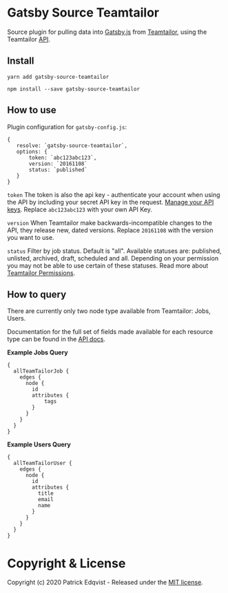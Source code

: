 # Gatsby Source Teamtailor
Source plugin for pulling data into [Gatsby.js](https://www.gatsbyjs.org/) from [Teamtailor](https://www.teamtailor.com/), using the Teamtailor [API](https://docs.teamtailor.com/).


## Install

`yarn add gatsby-source-teamtailor`    

`npm install --save gatsby-source-teamtailor`

## How to use

Plugin configuration for `gatsby-config.js`:

```
{
   resolve: `gatsby-source-teamtailor`,
   options: {
       token: `abc123abc123`,
       version: `20161108`
       status: `published`
   }
}
```

`token`
The token is also the api key - authenticate your account when using the API by including your secret API key in the request. [Manage your API keys](https://www.teamtailor.com/app/settings/integrations/api_keys). Replace `abc123abc123` with your own API Key.

`version`
When Teamtailor make backwards-incompatible changes to the API, they release new, dated versions. Replace `20161108` with the version you want to use.

`status`
Filter by job status. Default is "all". Available statuses are: published, unlisted, archived, draft, scheduled and all. Depending on your permission you may not be able to use certain of these statuses. Read more about [Teamtailor Permissions](https://docs.teamtailor.com/#permissions).

## How to query

There are currently only two node type available from Teamtailor: Jobs, Users.

Documentation for the full set of fields made available for each resource type can be
found in the [API docs](https://docs.teamtailor.com/).

**Example Jobs Query**

```
{
  allTeamTailorJob {
    edges {
      node {
        id
        attributes {
            tags
        }
      }
    }
  }
}
```

**Example Users Query**

```
{
  allTeamTailorUser {
    edges {
      node {
        id
        attributes {
          title
          email
          name
        }
      }
    }
  }
}
```



# Copyright & License

Copyright (c) 2020 Patrick Edqvist - Released under the [MIT license](LICENSE).
